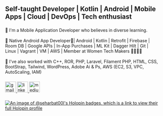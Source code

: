 <h2 align="left">Self-taught Developer | Kotlin | Android | Mobile Apps | Cloud | DevOps | Tech enthusiast</h2>

###

<p align="left">🔭 I'm a Mobile Application Developer who believes in diverse learning.<br><br>🌱 Native Android App Developer📱| Android | Kotlin | Retrofit | Firebase | Room DB | Google APIs | In-App Purchases | ML Kit | Dagger Hilt | Git | Linux | Vagrant | VM | AWS | Member at Women Tech Makers 👩🏻‍💻🤖 <br><br>💬 I've also worked with C++, ROR, PHP, Laravel, Filament PHP, HTML, CSS, BootStrap, Tailwind, WordPress, Adobe Ai & Ps, AWS (EC2, S3, VPC, AutoScaling, IAM)</p>

###

<div align="left">
  <a href="saharbatool1229@gmail.com" target="_blank">
    <img src="https://img.shields.io/static/v1?message=Gmail&logo=gmail&label=&color=D14836&logoColor=white&labelColor=&style=for-the-badge" height="35" alt="gmail logo"  />
  </a>
  <a href="https://www.linkedin.com/in/sahar-batool-52551521a/" target="_blank">
    <img src="https://img.shields.io/static/v1?message=LinkedIn&logo=linkedin&label=&color=0077B5&logoColor=white&labelColor=&style=for-the-badge" height="35" alt="linkedin logo"  />
  </a>
  <a href="https://medium.com/@saharbat00l" target="_blank">
    <img src="https://img.shields.io/static/v1?message=Medium&logo=medium&label=&color=12100E&logoColor=white&labelColor=&style=for-the-badge" height="35" alt="medium logo"  />
  </a>
</div>

###

[![An image of @seharbat00l's Holopin badges, which is a link to view their full Holopin profile](https://holopin.me/seharbat00l)](https://holopin.io/@seharbat00l)

###
